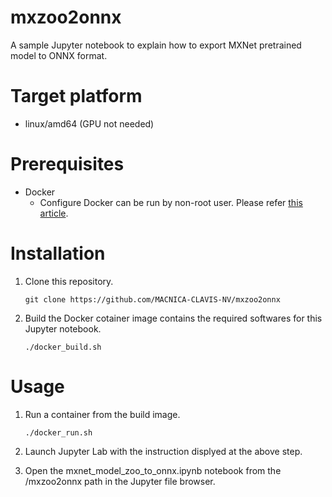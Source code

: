 # mxzoo2onnx

A sample Jupyter notebook to explain how to export MXNet pretrained model to ONNX format.

# Target platform

- linux/amd64 (GPU not needed)

# Prerequisites

- Docker
  - Configure Docker can be run by non-root user. Please refer [this article](https://docs.docker.com/engine/install/linux-postinstall/#manage-docker-as-a-non-root-user).

# Installation

1. Clone this repository.
    ```
    git clone https://github.com/MACNICA-CLAVIS-NV/mxzoo2onnx
    ```

1. Build the Docker cotainer image contains the required softwares for this Jupyter notebook.
    ```
    ./docker_build.sh
    ```

# Usage

1. Run a container from the build image.
    ```
    ./docker_run.sh
    ```

1. Launch Jupyter Lab with the instruction displyed at the above step.

1. Open the mxnet_model_zoo_to_onnx.ipynb notebook from the /mxzoo2onnx path in the Jupyter file browser.


